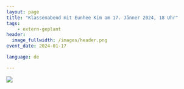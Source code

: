 ```yaml
---
layout: page
title: "Klassenabend mit Eunhee Kim am 17. Jänner 2024, 18 Uhr"
tags:
    - extern-geplant
header:
  image_fullwidth: /images/header.png
event_date: 2024-01-17

language: de

---
```


<img src="/images/extern/2024-01-17.jpg"/>

